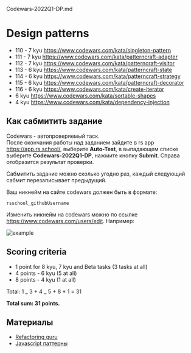 Codewars-2022Q1-DP.md

# Design patterns

- 110 - 7 kyu https://www.codewars.com/kata/singleton-pattern
- 111 - 7 kyu https://www.codewars.com/kata/patterncraft-adapter
- 112 - 7 kyu https://www.codewars.com/kata/patterncraft-visitor
- 113 - 6 kyu https://www.codewars.com/kata/patterncraft-state
- 114 - 6 kyu https://www.codewars.com/kata/patterncraft-strategy
- 115 - 6 kyu https://www.codewars.com/kata/patterncraft-decorator
- 116 - 6 kyu https://www.codewars.com/kata/create-iterator
- 6 kyu https://www.codewars.com/kata/sortable-shapes
- 4 kyu https://www.codewars.com/kata/dependency-injection

## Как сабмитить задание

Codewars - автопроверяемый таск.  
После окончания работы над заданием зайдите в rs app https://app.rs.school/, выберите **Auto-Test**, в выпадающем списке выберите **Codewars-2022Q1-DP**, нажмите кнопку **Submit**. Справа отобразится результат проверки.

Сабмитить задание можно сколько угодно раз, каждый следующий сабмит перезаписывает предыдущий.

Ваш никнейм на сайте codewars должен быть в формате:

```
rsschool_githubUsername
```

Изменить никнейм на codewars можно по ссылке https://www.codewars.com/users/edit. Например:

![example](https://user-images.githubusercontent.com/12632270/177580063-fefa5281-8632-4c17-b888-13b0f2b05803.PNG)

## Scoring criteria

- 1 point for 8 kyu, 7 kyu and Beta tasks (3 tasks at all)
- 4 points - 6 kyu (5 at all)
- 8 points - 4 kyu (1 at all)

Total: 1 _ 3 + 4 _ 5 + 8 \* 1 = 31

**Total sum: 31 points.**

## Материалы

- [Refactoring guru](https://refactoring.guru/)
- [Javascript паттерны](https://www.youtube.com/watch?v=RyY6x_6ws4s&list=PLNkWIWHIRwMGzgvuPRFkDrpAygvdKJIE4)
